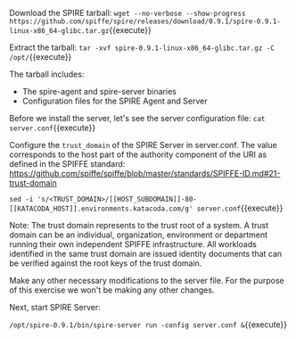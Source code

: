 Download the SPIRE tarball:
`wget --no-verbose --show-progress https://github.com/spiffe/spire/releases/download/0.9.1/spire-0.9.1-linux-x86_64-glibc.tar.gz`{{execute}}

Extract the tarball:
`tar -xvf spire-0.9.1-linux-x86_64-glibc.tar.gz -C /opt/`{{execute}}

The tarball includes: 
* The spire-agent and spire-server binaries
* Configuration files for the SPIRE Agent and Server

Before we install the server, let's see the server configuration file:
`cat server.conf`{{execute}}

Configure the `trust_domain` of the SPIRE Server in server.conf. The value corresponds to the host part of the authority component of the URI as defined in the SPIFFE standard: https://github.com/spiffe/spiffe/blob/master/standards/SPIFFE-ID.md#21-trust-domain

`sed -i 's/<TRUST_DOMAIN>/[[HOST_SUBDOMAIN]]-80-[[KATACODA_HOST]].environments.katacoda.com/g' server.conf`{{execute}}

Note: The trust domain represents to the trust root of a system. A trust domain can be an individual, organization, environment or department running their own independent SPIFFE infrastructure. All workloads identified in the same trust domain are issued identity documents that can be verified against the root keys of the trust domain.

Make any other necessary modifications to the server file. For the purpose of this exercise we won't be making any other changes.

Next, start SPIRE Server:

`/opt/spire-0.9.1/bin/spire-server run -config server.conf &`{{execute}}
